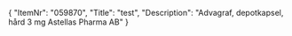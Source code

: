 {
  "ItemNr": "059870",
  "Title": "test",
  "Description": "Advagraf, depotkapsel, hård 3 mg Astellas Pharma AB"
}